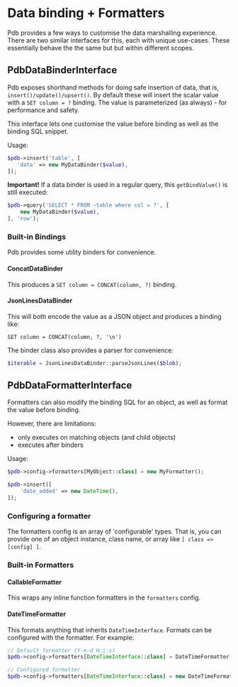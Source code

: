 
# Data binding + Formatters

Pdb provides a few ways to customise the data marshalling experience. There are two similar interfaces for this, each with unique use-cases. These essentially behave the the same but but within different scopes.


## PdbDataBinderInterface

Pdb exposes shorthand methods for doing safe insertion of data, that is, `insert()/update()/upsert()`.
By default these will insert the scalar value with a `SET column = ?` binding. The value is parameterized (as always) - for performance and safety.

This interface lets one customise the value before binding as well as the binding SQL snippet.

Usage:

```php
$pdb->insert('table', [
   'data' => new MyDataBinder($value),
]);
```

**Important!** If a data binder is used in a regular query, this `getBindValue()` is still executed:

```php
$pdb->query('SELECT * FROM ~table where col = ?', [
    new MyDataBinder($value),
], 'row');
```


### Built-in Bindings

Pdb provides some utility binders for convenience.


#### ConcatDataBinder

This produces a `SET column = CONCAT(column, ?)` binding.


#### JsonLinesDataBinder

This will both encode the value as a JSON object and produces a binding like:

```swl
SET column = CONCAT(column, ?, '\n')
```

The binder class also provides a parser for convenience:

```php
$iterable = JsonLinesDataBinder::parseJsonLines($blob);
```

## PdbDataFormatterInterface

Formatters can also modify the binding SQL for an object, as well as format the value before binding.

However, there are limitations:

- only executes on matching objects (and child objects)
- executes after binders

Usage:

```php
$pdb->config->formatters[MyObject::class] = new MyFormatter();

$pdb->insert([
    'date_added' => new DateTime(),
]);
```

### Configuring a formatter

The formatters config is an array of 'configurable' types. That is, you can provide one of an object instance, class name, or array like `[ class => [config] ]`.


### Built-in Formatters


#### CallableFormatter

This wraps any inline function formatters in the `formatters` config.


#### DateTimeFormatter

This formats anything that inherits `DateTimeInterface`. Formats can be configured with the formatter. For example:


```php
// Default formatter (Y-m-d H:i:s)
$pdb->config->formatters[DateTimeInterface::class] = DateTimeFormatter::class;

// Configured formatter
$pdb->config->formatters[DateTimeInterface::class] = new DateTimeFormatter('Y-m-d');
```
